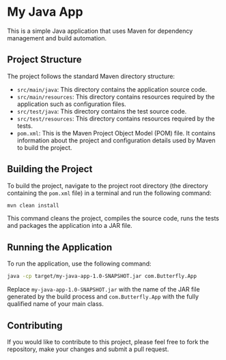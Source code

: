 # My Java App

This is a simple Java application that uses Maven for dependency management and build automation.

## Project Structure

The project follows the standard Maven directory structure:

- `src/main/java`: This directory contains the application source code.
- `src/main/resources`: This directory contains resources required by the application such as configuration files.
- `src/test/java`: This directory contains the test source code.
- `src/test/resources`: This directory contains resources required by the tests.
- `pom.xml`: This is the Maven Project Object Model (POM) file. It contains information about the project and configuration details used by Maven to build the project.

## Building the Project

To build the project, navigate to the project root directory (the directory containing the `pom.xml` file) in a terminal and run the following command:

```bash
mvn clean install
```

This command cleans the project, compiles the source code, runs the tests and packages the application into a JAR file.

## Running the Application

To run the application, use the following command:

```bash
java -cp target/my-java-app-1.0-SNAPSHOT.jar com.Butterfly.App
```

Replace `my-java-app-1.0-SNAPSHOT.jar` with the name of the JAR file generated by the build process and `com.Butterfly.App` with the fully qualified name of your main class.

## Contributing

If you would like to contribute to this project, please feel free to fork the repository, make your changes and submit a pull request.